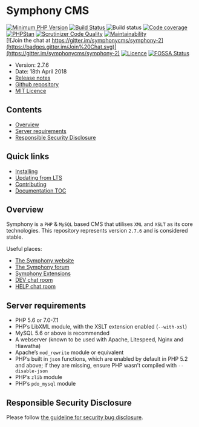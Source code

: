 # Symphony CMS

[![Minimum PHP Version](https://img.shields.io/badge/php-%3E%3D%205.6-8892BF.svg?style=flat)](https://php.net/)
[![Build Status](https://travis-ci.org/symphonycms/symphony-2.svg?branch=master)](https://travis-ci.org/symphonycms/symphony-2)
![Build status](https://ci.appveyor.com/api/projects/status/1mx5r9befuode1e9?svg=true)
[![Code coverage](https://codecov.io/gh/symphonycms/symphony-2/branch/master/graph/badge.svg)](https://codecov.io/gh/symphonycms/symphony-2)
[![PHPStan](https://img.shields.io/badge/PHPStan-enabled-brightgreen.svg?style=flat)](https://github.com/phpstan/phpstan)
[![Scrutinizer Code Quality](https://scrutinizer-ci.com/g/symphonycms/symphony-2/badges/quality-score.png?b=master)](https://scrutinizer-ci.com/g/symphonycms/symphony-2/?branch=master)
[![Maintainability](https://api.codeclimate.com/v1/badges/97c662e3526c6dbce239/maintainability)](https://codeclimate.com/github/symphonycms/symphony-2/maintainability)    
[![Join the chat at https://gitter.im/symphonycms/symphony-2](https://badges.gitter.im/Join%20Chat.svg)](https://gitter.im/symphonycms/symphony-2)
[![Licence](https://img.shields.io/badge/licence-MIT-brightgreen.svg?style=flat)](https://symphonycms.mit-license.org/)
[![FOSSA Status](https://app.fossa.io/api/projects/git%2Bgithub.com%2Fsymphonycms%2Fsymphony-2.svg?type=shield)](https://app.fossa.io/projects/git%2Bgithub.com%2Fsymphonycms%2Fsymphony-2)

- Version: 2.7.6
- Date: 18th April 2018
- [Release notes](https://www.getsymphony.com/download/releases/version/2.7.6/)
- [Github repository](https://github.com/symphonycms/symphonycms/tree/2.7.6)
- [MIT Licence](https://github.com/symphonycms/symphonycms/blob/master/LICENCE)

## Contents

* [Overview](#overview)
* [Server requirements](#server-requirements)
* [Responsible Security Disclosure](#responsible-security-disclosure)

## Quick links

* [Installing](.docs/dev/INSTALLING.md)
* [Updating from LTS](.docs/dev/UPDATING.md)
* [Contributing](.docs/dev/CONTRIBUTING.md)
* [Documentation TOC](.docs/TOC.md)

## Overview

Symphony is a `PHP` & `MySQL` based CMS that utilises `XML` and `XSLT` as its core technologies. This repository represents version `2.7.6` and is considered stable.

Useful places:

- [The Symphony website](https://www.getsymphony.com/)
- [The Symphony forum](https://www.getsymphony.com/discuss/)
- [Symphony Extensions](http://symphonyextensions.com/)
- [DEV chat room](https://gitter.im/symphonycms/symphony-2)
- [HELP chat room](https://gitter.im/symphonycms/symphony-2/help)

## Server requirements

- PHP 5.6 or 7.0-7.1
- PHP’s LibXML module, with the XSLT extension enabled (`--with-xsl`)
- MySQL 5.6 or above is recommended
- A webserver (known to be used with Apache, Litespeed, Nginx and Hiawatha)
- Apache’s `mod_rewrite` module or equivalent
- PHP’s built in `json` functions, which are enabled by default in PHP 5.2 and above; if they are missing, ensure PHP wasn’t compiled with `--disable-json`
- PHP’s `zlib` module
- PHP’s `pdo_mysql` module

## Responsible Security Disclosure

Please follow [the guideline for security bug disclosure](https://github.com/symphonycms/symphonycms/wiki/Security-Bug-Disclosure).
